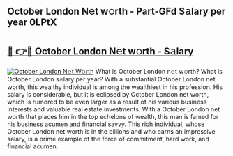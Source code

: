 ## October London N𝚎t w𝚘rth - Part-GFd S𝚊lary per year 0LPtX

# <h2><a href="http://gc0kgv.nevu.top/?p=October+London">🔗 👉🔴 October London N𝚎t w𝚘rth - S𝚊lary</a></h2>

[![October London N𝚎t W𝚘rth](https://i.imgur.com/Oavwk0R.jpeg)](http://gc0kgv.nevu.top/?p=October+London)
What is October London n𝚎t w𝚘rth? What is October London s𝚊lary per year?
With a substantial October London net worth, this wealthy individual is among the wealthiest in his profession. His salary is considerable, but it is eclipsed by October London net worth, which is rumored to be even larger as a result of his various business interests and valuable real estate investments. With a October London net worth that places him in the top echelons of wealth, this man is famed for his business acumen and financial savvy. This rich individual, whose October London net worth is in the billions and who earns an impressive salary, is a prime example of the force of commitment, hard work, and financial acumen.
